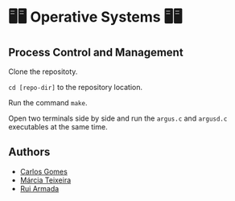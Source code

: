 # 🖥️🖥️ Operative Systems 🖥️🖥️

## Process Control and Management
Clone the repositoty.

`cd [repo-dir]` to the repository location.

Run the command `make`.

Open two terminals side by side and run the `argus.c` and `argusd.c` executables at the same time.

## Authors
* [Carlos Gomes](https://github.com/CGDEX)
* [Márcia Teixeira](https://github.com/teixeiramarcia)
* [Rui Armada](https://github.com/RuiArmada)

